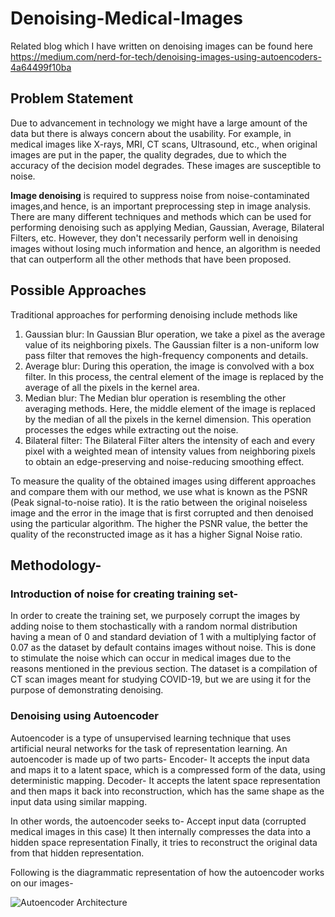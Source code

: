 # Denoising-Medical-Images

Related blog which I have written on denoising images can be found here
https://medium.com/nerd-for-tech/denoising-images-using-autoencoders-4a64499f10ba

## Problem Statement

Due to advancement in technology we might have a large amount of the data but there is always concern about the usability. For example, in medical images like X-rays, MRI, CT scans, Ultrasound, etc., when original images are put in the paper, the quality degrades, due to which the accuracy of the decision model degrades. These images are susceptible to noise.

**Image denoising** is required to suppress noise from noise-contaminated images,and hence, is an important preprocessing step in image analysis. There are many different techniques and methods which can be used for performing denoising such as applying Median, Gaussian, Average, Bilateral Filters, etc. However, they don't necessarily perform well in denoising images without losing much information and hence, an algorithm is needed that can outperform all the other methods that have been proposed.

## Possible Approaches

Traditional approaches for performing denoising include methods like 

1. Gaussian blur: In Gaussian Blur operation, we take a pixel as the average value of its neighboring pixels. The Gaussian filter is a non-uniform low pass filter that removes the high-frequency components and details.
2. Average blur: During this operation, the image is convolved with a box filter. In this process, the central element of the image is replaced by the average of all the pixels in the kernel area.
3. Median blur: The Median blur operation is resembling the other averaging methods. Here, the middle element of the image is replaced by the median of all the pixels in the kernel dimension. This operation processes the edges while extracting out the noise.
4. Bilateral filter: The Bilateral Filter alters the intensity of each and every pixel with a weighted mean of intensity values from neighboring pixels to obtain an edge-preserving and noise-reducing smoothing effect.

To measure the quality of the obtained images using different approaches and compare them with our method, we use what is known as the PSNR (Peak signal-to-noise ratio). It is the ratio between the original noiseless image and the error in the image that is first corrupted and then denoised using the particular algorithm. The higher the PSNR value, the better the quality of the reconstructed image as it has a higher Signal Noise ratio. 

## Methodology-

### Introduction of noise for creating training set-
In order to create the training set, we purposely corrupt the images by adding noise to them stochastically with a random normal distribution having a mean of 0 and standard deviation of 1 with a multiplying factor of 0.07 as the dataset by default contains images without noise. This is done to stimulate the noise which can occur in medical images due to the reasons mentioned in the previous section. The dataset is a compilation of CT scan images meant for studying COVID-19, but we are using it for the purpose of demonstrating denoising.

### Denoising using Autoencoder

Autoencoder is a type of unsupervised learning technique that uses artificial neural networks for the task of representation learning. An autoencoder is made up of two parts-
Encoder- It accepts the input data and maps it to a latent space, which is a compressed form of the data, using deterministic mapping. 
Decoder- It accepts the latent space representation and then maps it back into reconstruction, which has the same shape as the input data using similar mapping.

In other words, the autoencoder seeks to-
Accept input data (corrupted medical images in this case)
It then internally compresses the data into a hidden space representation
Finally, it tries to reconstruct the original data from that hidden representation.


Following is the diagrammatic representation of how the autoencoder works on our images-

![Autoencoder Architecture](https://user-images.githubusercontent.com/42516515/95081968-f92cf180-0737-11eb-92cd-32453c3060bb.png)

